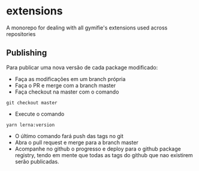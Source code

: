 # extensions
A monorepo for dealing with all gymifie's extensions used across repositories

## Publishing
Para publicar uma nova versão de cada package modificado:

- Faça as modificações em um branch própria
- Faça o PR e merge com a branch master
- Faça checkout na master com o comando
```
git checkout master
```
- Execute o comando
```
yarn lerna:version
```
- O último comando fará push das tags no git
- Abra o pull request e merge para a branch master
- Acompanhe no github o progresso e deploy para o github package registry, tendo em mente que todas as tags do github que nao existirem serão publicadas.